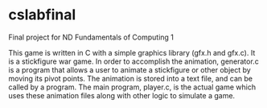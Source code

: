 cslabfinal
==========

Final project for ND Fundamentals of Computing 1

This game is written in C with a simple graphics library (gfx.h and gfx.c).
It is a stickfigure war game.  In order to accomplish the animation, generator.c is a program that allows a user to animate a stickfigure or other object by moving its pivot points. The animation is stored into a text file, and can be called by a program.  The main program, player.c, is the actual game which uses these animation files along with other logic to simulate a game.
